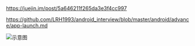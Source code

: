 https://juejin.im/post/5a646211f265da3e3f4cc997

https://github.com/LRH1993/android_interview/blob/master/android/advance/app-launch.md


![示意图](http://upload-images.jianshu.io/upload_images/944365-50d7c8d546690f48.jpg?imageMogr2/auto-orient/strip%7CimageView2/2/w/1240)